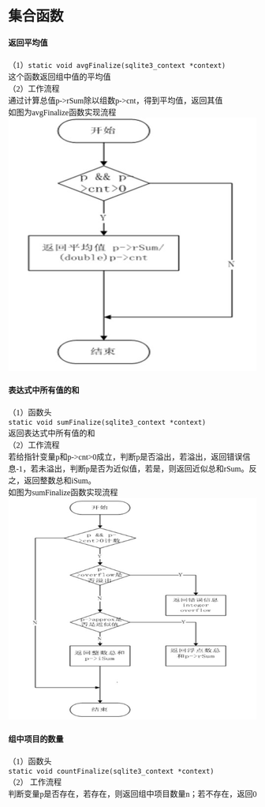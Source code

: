 # 集合函数
<font face="微软雅黑" size="3px">

#### 返回平均值  
（1）`static void avgFinalize(sqlite3_context *context)`  
这个函数返回组中值的平均值  
（2）工作流程  
通过计算总值p->rSum除以组数p->cnt，得到平均值，返回其值  
如图为avgFinalize函数实现流程  
<img src='avgFinalize函数.jpg'>  

#### 表达式中所有值的和  
（1）函数头  
`static void sumFinalize(sqlite3_context *context)`  
返回表达式中所有值的和  
（2）工作流程  
若给指针变量p和p->cnt>0成立，判断p是否溢出，若溢出，返回错误信息-1，若未溢出，判断p是否为近似值，若是，则返回近似总和rSum。反之，返回整数总和iSum。  
如图为sumFinalize函数实现流程  
<img src='sumFinalize函数.jpg'> 

#### 组中项目的数量  
（1）函数头  
`static void countFinalize(sqlite3_context *context)`  
（2）	工作流程  
判断变量p是否存在，若存在，则返回组中项目数量n；若不存在，返回0